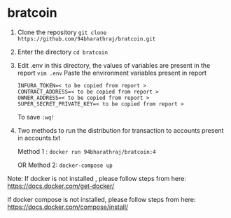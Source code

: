 # bratcoin

1. Clone the repository 
   ```git clone https://github.com/94bharathraj/bratcoin.git```

2. Enter the directory
   ```cd bratcoin```

3. Edit .env in this directory, the values of variables are present in the report
   ```vim .env```
   Paste the environment variables present in report
   ```
   INFURA_TOKEN=< to be copied from report >
   CONTRACT_ADDRESS=< to be copied from report >
   OWNER_ADDRESS=< to be copied from report >
   SUPER_SECRET_PRIVATE_KEY=< to be copied from report >
   
   ```
   To save 
    ```:wq!```

4. Two methods to run the distribution for transaction to accounts present in accounts.txt
   
   Method 1 :
   ```docker run 94bharathraj/bratcoin:4```

   OR 
   Method 2:
   ```docker-compose up```
   
   
Note: 
If docker is not installed , please follow steps from here:
https://docs.docker.com/get-docker/

If docker compose is not installed, please follow steps from here:
https://docs.docker.com/compose/install/
